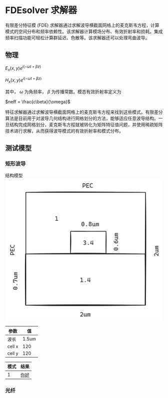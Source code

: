 # FDEsolver 求解器



有限差分特征模 (FDE) 求解器通过求解波导横截面网格上的麦克斯韦方程，计算模式的空间分布和频率依赖性。该求解器计算模场分布、有效折射率和损耗。集成频率扫描功能可轻松计算群延迟、色散等。该求解器还可以处理弯曲波导。

## 物理

$E_x (x,y)e^{i (-\omega t + \beta z)}$

$H_x (x,y)e^{i (-\omega t + \beta z)}$

其中， $\omega$ 为角频率， $\beta$ 为传播常数。模态有效折射率定义为

$neff = \frac{c\beta}{\omega}$

特征求解器通过求解波导横截面网格上的麦克斯韦方程来找到这些模式。有限差分算法是目前用于对波导几何结构进行网格划分的方法，能够适应任意波导结构。一旦结构完成网格划分，麦克斯韦方程就被转化为矩阵特征值问题，并使用稀疏矩阵技术进行求解，从而获得波导模式的有效折射率和模式分布。


## 测试模型



### 矩形波导

结构模型
![alt text](images/waveguide/model.png)


|参数|值
|---|---|
|波长|1.5um
|cell x|120|
|cell y|120|


|模式|结果|
|---|---|
|1|[你好](images/waveguide/mode.md)|


### 光纤








